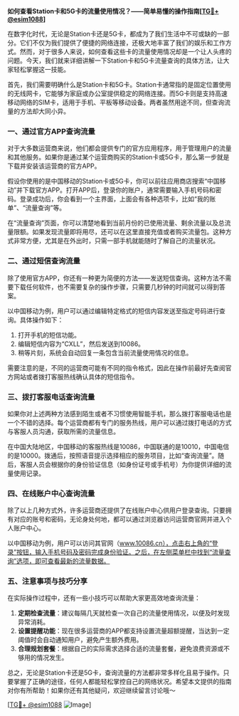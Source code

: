 **如何查看Station卡和5G卡的流量使用情况？——简单易懂的操作指南[[TG💪+ @esim1088](https://t.me/s/esim1088)]**

在数字化时代，无论是Station卡还是5G卡，都成为了我们生活中不可或缺的一部分。它们不仅为我们提供了便捷的网络连接，还极大地丰富了我们的娱乐和工作方式。然而，对于很多人来说，如何查看这些卡的流量使用情况却是一个让人头疼的问题。今天，我们就来详细讲解一下Station卡和5G卡流量查询的具体方法，让大家轻松掌握这一技能。

首先，我们需要明确什么是Station卡和5G卡。Station卡通常指的是固定位置使用的无线网卡，它能够为家庭或办公室提供稳定的网络连接。而5G卡则是支持高速移动网络的SIM卡，适用于手机、平板等移动设备。两者虽然用途不同，但查询流量的方法却大同小异。

### **一、通过官方APP查询流量**

对于大多数运营商来说，他们都会提供专门的官方应用程序，用于管理用户的流量和其他服务。如果你是通过某个运营商购买的Station卡或5G卡，那么第一步就是下载并安装该运营商的官方APP。

假设你使用的是中国移动的Station卡或5G卡，你可以前往应用商店搜索“中国移动”并下载官方APP。打开APP后，登录你的账户，通常需要输入手机号码和密码。登录成功后，你会看到一个主界面，上面会有各种选项卡，比如“我的账单”、“流量查询”等。

在“流量查询”页面，你可以清楚地看到当前月份的已使用流量、剩余流量以及总流量限额。如果发现流量即将用尽，还可以在这里直接充值或者购买流量包。这种方式非常方便，尤其是在外出时，只需一部手机就能随时了解自己的流量状况。

### **二、通过短信查询流量**

除了使用官方APP，你还有一种更为简便的方法——发送短信查询。这种方法不需要下载任何软件，也不需要复杂的操作步骤，只需要几秒钟的时间就可以得到答案。

以中国移动为例，用户可以通过编辑特定格式的短信内容发送至指定号码进行查询。具体操作如下：

1. 打开手机的短信功能。
2. 编辑短信内容为“CXLL”，然后发送到10086。
3. 稍等片刻，系统会自动回复一条包含当前流量使用情况的信息。

需要注意的是，不同的运营商可能有不同的指令格式，因此在操作前最好先查阅官方网站或者拨打客服热线确认具体的短信指令。

### **三、拨打客服电话查询流量**

如果你对上述两种方法感到陌生或者不习惯使用智能手机，那么拨打客服电话也是一个不错的选择。每个运营商都有专门的服务热线，用户可以通过拨打电话的方式与客服人员沟通，获取所需的流量信息。

在中国大陆地区，中国移动的客服热线是10086，中国联通的是10010，中国电信的是10000。拨通后，按照语音提示选择相应的服务项目，比如“查询流量”。随后，客服人员会根据你的身份验证信息（如身份证号或手机号）为你提供详细的流量使用记录。

### **四、在线账户中心查询流量**

除了以上几种方式外，许多运营商还提供了在线账户中心供用户登录查询。只要拥有对应的账号和密码，无论身处何地，都可以通过浏览器访问运营商官网并进入个人账户中心。

以中国移动为例，用户可以访问其官网（www.10086.cn），点击右上角的“登录”按钮，输入手机号码及密码完成身份验证。之后，在左侧菜单栏中找到“流量查询”选项，即可查看最新的流量数据。

### **五、注意事项与技巧分享**

在实际操作过程中，还有一些小技巧可以帮助大家更高效地查询流量：

1. **定期检查流量**：建议每隔几天就检查一次自己的流量使用情况，以便及时发现异常消耗。
2. **设置提醒功能**：现在很多运营商的APP都支持设置流量超额提醒，当达到一定阈值时会自动通知用户，避免产生额外费用。
3. **合理规划套餐**：根据自己的实际需求选择合适的流量套餐，避免浪费资源或不够用的情况发生。

总之，无论是Station卡还是5G卡，查询流量的方法都非常多样化且易于操作。只要掌握了正确的途径，任何人都能轻松掌控自己的网络状况。希望本文提供的指南对你有所帮助！如果你还有其他疑问，欢迎继续留言讨论哦～

[[TG💪+ @esim1088](https://t.me/s/esim1088) ![Image](https://i.postimg.cc/4NQfJmqS/Snipaste-2025-05-13-00-14-12.png)]